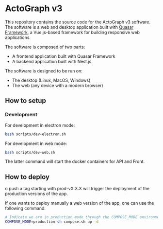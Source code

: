 # ActoGraph v3

This repository contains the source code for the ActoGraph v3 software. The software is a web and desktop application built with [Quasar Framework](https://quasar.dev/), a Vue.js-based framework for building responsive web applications.

The software is composed of two parts:
- A frontend application built with Quasar Framework
- A backend application built with Nest.js

The software is designed to be run on: 
- The desktop (Linux, MacOS, Windows)
- The web (any device with a modern browser)

## How to setup

### Development

For development in electron mode: 
```bash
bash scripts/dev-electron.sh
```

For development in web mode: 
```bash
bash scripts/dev-web.sh
```
The latter command will start the docker containers for API and Front.

## How to deploy

o push a tag starting with prod-vX.X.X will trigger the deployment of the production versions of the app.

If one wants to deploy manually a web version of the app, one can use the following command:
```bash
# Indicate we are in production mode through the COMPOSE_MODE environment variable
COMPOSE_MODE=production sh compose.sh up -d
```

